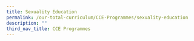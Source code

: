 ```yaml
---
title: Sexuality Education
permalink: /our-total-curriculum/CCE-Programmes/sexuality-education
description: ""
third_nav_title: CCE Programmes
---
```

